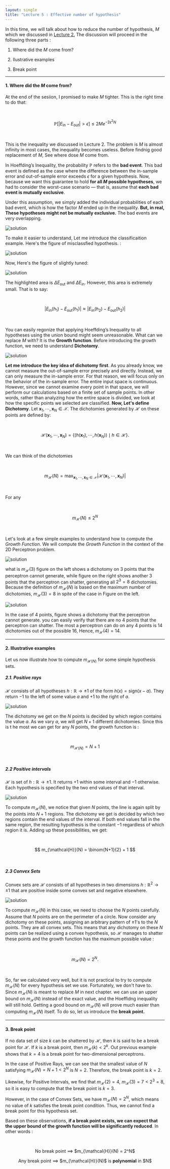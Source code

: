 ```yaml
---
layout: single
title: "Lecture 5 : Effective number of hypothesis"
---
```



In this time, we will talk about how to reduce the number of hypothesis, $M$ which we discussed in [<u>Lecture 2</u>.](https://isopink.github.io/Is-Learning-Feasible/)  The discussion will proceed in the following three parts :


1. Where did the $M$ come from? 

2. Ilustrative examples 

3. Break point 

---

#### 1. Where did the $M$ come from? 

At the end of the sesiion, I promised to make $M$ tighter. This is the right time to do that:

<br>

$$
\mathbb{P}\left[ \lvert E_{\text{in}} - E_{\text{out}} \rvert > \epsilon \right] \leq 2M e^{-2\epsilon^2 N}
$$

<br>

This is the inequality we discussed in Lecture 2. The problem is $M$ is almost infinity in most cases, the inequality becomes useless. Before findnig good replacement of $M$, See where dose $M$ come from. 

In Hoeffding’s Inequality, the probability $\mathbb{P}$ refers to the **bad event**. This bad event is defined as the case where the difference between the in-sample error and out-of-sample error exceeds $\epsilon$ for a given hypothesis. Now, because we want this guarantee to hold **for all $M$ possible hypotheses**, we had to consider the worst-case scenario —  that is, assume that **each bad event is mutually exclusive**. 

Under this assumption, we simply added the individual probabilities of each bad event, which is how the factor $M$ ended up in the inequality. **But, in real, These hypotheses might not be mutually exclusive.** The bad events are very overlapping.  

![solution](/assets/images/enh_1.svg)

To make it easier to understand, Let me introduce the classificaition example. Here's the figure of misclassfied hypothesis. :

![solution](/assets/images/enh_2.svg)

Now, Here's the figure of slightly tuned: 

![solution](/assets/images/enh_3.svg)

The highlighted area is $\Delta E_{\text{out}}$ and $\Delta E_{\text{in}}$. However, this area is extremely small. That is to say: 

<br>

$$
\left| E_{\text{in}}(h_1) - E_{\text{out}}(h_1) \right| \approx \left| E_{\text{in}}(h_2) - E_{\text{out}}(h_2) \right|
$$

<br>

You can easily regonize that applying Hoeffding’s Inequality to all hypotheses using the union bound might seem unreasonable. What can we replace $M$ with? It is the **Growth function**. Before introducing the growth function, we need to understand **Dichotomy**.  

![solution](/assets/images/enh_4.svg)

**Let me introduce the key idea of dichotomy first**. As you already know, we cannot measure the out-of-sample error precisely and directly. Instead, we can only measure the in-sample error. For that reason, we will focus only on the behavior of the in-sample error. The entire input space is continuous. However, since we cannot examine every point in that space, we will perform our calculations based on a finite set of sample points. In other words, rather than analyzing how the entire space is divided, we look at how the specific points we selected are classified. **Now, Let's define Dichotomy**. Let $\mathbf{x}_1, \cdots, \mathbf{x}_N \in \mathcal{X}$. The dichotomies generated by $\mathcal{H}$ on these points are defined by: 

<br>

$$
\mathcal{H}(\mathbf{x}_1, \cdots, \mathbf{x}_N) = \left\{ \left(h(\mathbf{x}_1), \cdots, h(\mathbf{x}_N)\right) \mid h \in \mathcal{H} \right\}.
$$

<br>

We can think of the dichotomies 

<br>

$$
m_{\mathcal{H}}(N) = \max_{\mathbf{x}_1, \cdots, \mathbf{x}_N \in \mathcal{X}} \left| \mathcal{H}(\mathbf{x}_1, \cdots, \mathbf{x}_N) \right|
$$

<br>

For any 


<br>

$$
m_{\mathcal{H}}(N) \leq 2^N
$$

<br>

Let's look at a few simple examples to understand how to compute the *Growth Function*. We will compute the *Growth Function* in the context of the 2D Perceptron problem.

![solution](/assets/images/enh_5.svg) 

what is $m_{\mathcal{H}}(3)$ figure on the left shows a dichotomy on $3$ points that the perceptron cannot generate, while figure on the right shows another $3$ points that the perceptron can shatter, generating all $2^3 = 8$ dichotomies. Because the definition of $m_{\mathcal{H}}(N)$ is based on the maximum number of dichotomies, $m_{\mathcal{H}}(3) = 8$ in spite of the case in Figure on the left. 

![solution](/assets/images/enh_6.svg) 

In the case of $4$ points, figure shows a dichotomy that the perceptron cannot generate. you can easily verify that there are no $4$ points that the perceptron can shatter. The most a perceptron can do on any $4$ points is $14$ dichotomies out of the possible $16$, Hence, $m_{\mathcal{H}}(4) = 14$.

---

#### 2. Illustrative examples 

Let us now illustrate how to compute $m_{\mathcal{H}(N)}$ for some simple hypothesis sets. 



##### 2.1. Positive rays

$\mathcal{H}$ consists of all hypotheses $h: \mathbb{R} \rightarrow \pm 1$ of the form $h(x) = \text{sign}(x - a)$. They return $-1$ to the left of some value $a$ and $+1$ to the right of $a$.

![solution](/assets/images/enh_7.svg) 

The dichotomy we get on the $N$ points is decided by which region contains the value $a$. As we vary $a$, we will get $N+1$ different dichotomies. Since this is t he most we can get for any $N$ points, the growth function is : 

<br>

$$ m_{\mathcal{H}(N)} = N + 1 $$

<br>

##### 2.2 Positive intervals

$\mathcal{H}$ is set of $h: \mathbb{R} \rightarrow \pm 1$. It returns $+1$ within some interval and $-1$ otherwise. Each hypothesis is specified by the two end values of that interval. 

![solution](/assets/images/enh_8.svg) 

To compute $m_{\mathcal{H}}(N)$, we notice that given $N$ points, the line is again split by the points into $N + 1$ regions. The dichotomy we get is decided by which two regions contain the end values of the interval. If both end values fall in the same region, the resulting hypothesis is the constant $-1$ regardless of which region it is. Adding up these possibilities, we get:

<br>

$$
m_{\mathcal{H}}(N) = \binom{N+1}{2} + 1 
$$

<br>

##### 2.3 Convex Sets

Convex sets are $\mathcal{H}$ consists of all hypotheses in two dimensions $h: \mathbb{R}^2 \rightarrow \pm 1$ that are positive inside some convex set and negative elsewhere.

![solution](/assets/images/enh_9.svg)

To compute $m_{\mathcal{H}}(N)$ in this case, we need to choose the $N$ points carefully. Assume that $N$ points are on the perimeter of a circle. Now consider any dichotomy on these points, assigning an arbitrary pattern of $\pm1$'s to the $N$ points. They are all convex sets. This means that any dichotomy on these $N$ points can be realized using a convex hypothesis, so $\mathcal{H}$ manages to shatter these points and the growth function has the maximum possible value : 

<br>

$$
m_{\mathcal{H}}(N) = 2^N.
$$

<br>

So, far we calculated very well, but it is not practical to try to compute $m_{\mathcal{H}}(N)$ for every hypothesis set we use. Fortunately, we don't have to. Since $m_{\mathcal{H}}(N)$ is meant to replace $M$ in next chapter. we can use an upper bound on $m_{\mathcal{H}}(N)$ instead of the exact value, and the Hoeffidng inequality will still hold. Getting a good bound on $m_{\mathcal{H}}(N)$ will prove much easier than computing $m_{\mathcal{H}}(N)$ itself. To do so, let us introduce the **break point.**

---

#### 3. Break point 


If no data set of size $k$ can be shattered by $\mathcal{H}$, then $k$ is said to be a break point for $\mathcal{H}$. If $k$ is a break point, then $m_{\mathcal{H}}(k) < 2^k$. Out previous example shows that $k = 4$ is a break point for two-dimensional perceptrons.

In the case of Positive Rays, we can see that the smallest value of $N$ satisfying $m_{\mathcal{H}}(N) = N + 1 < 2^N$ is $N = 2$. Therefore, the break point is $k = 2$. 

Likewise, for Positive Intervals, we find that $m_{\mathcal{H}}(2) = 4$, $m_{\mathcal{H}}(3) = 7 < 2^3 = 8$, so it is easy to compute that the break point is $k = 3$. 

However, in the case of Convex Sets, we have $m_{\mathcal{H}}(N) = 2^N$, which means no value of $k$ satisfies the break point condition. Thus, we cannot find a break point for this hypothesis set.

Based on these observations, **if a break point exists, we can expect that the upper bound of the growth function will be significantly reduced**. In other words : 

<br>

<p align="center">
No break point ⟹ $m_{\mathcal{H}}(N) = 2^N$
</p>

<p align="center">
Any break point ⟹ $m_{\mathcal{H}}(N)$ is <b>polynomial</b> in $N$
</p>

<br>
